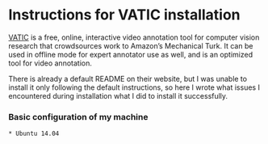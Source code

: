# Instructions for VATIC installation

[VATIC](http://web.mit.edu/vondrick/vatic/) is a free, online, interactive video annotation tool for computer vision research that crowdsources work to Amazon’s Mechanical Turk. It can be used in offline mode for expert annotator use as well, and is an optimized tool for video annotation.

There is already a default README on their website, but I was unable to install it only following the default instructions, so here I wrote what issues I encountered during installation what I did to install it successfully.

### Basic configuration of my machine
    * Ubuntu 14.04
